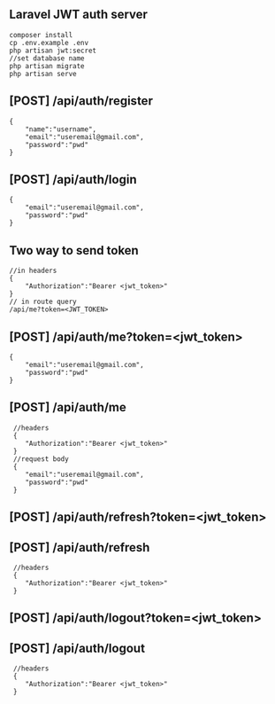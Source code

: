 ## Laravel JWT auth server
    composer install 
    cp .env.example .env
    php artisan jwt:secret
    //set database name
    php artisan migrate
    php artisan serve

## [POST] /api/auth/register

    {
    	"name":"username",
    	"email":"useremail@gmail.com",
    	"password":"pwd"
    }
## [POST] /api/auth/login

    { 
    	"email":"useremail@gmail.com",
    	"password":"pwd"
    }
## Two way to send token 
    //in headers
    {
    	"Authorization":"Bearer <jwt_token>"
    }
    // in route query 
	/api/me?token=<JWT_TOKEN>
## [POST] /api/auth/me?token=<jwt_token>

    { 
    	"email":"useremail@gmail.com",
    	"password":"pwd"
    }
## [POST] /api/auth/me 

	 //headers
	 {
    	"Authorization":"Bearer <jwt_token>"
	 }
	 //request body 
     { 
    	"email":"useremail@gmail.com",
    	"password":"pwd"
     }
## [POST] /api/auth/refresh?token=<jwt_token>
## [POST] /api/auth/refresh

	 //headers
	 {
    	"Authorization":"Bearer <jwt_token>"
	 } 

## [POST] /api/auth/logout?token=<jwt_token>
## [POST] /api/auth/logout

	 //headers
	 {
    	"Authorization":"Bearer <jwt_token>"
	 } 



